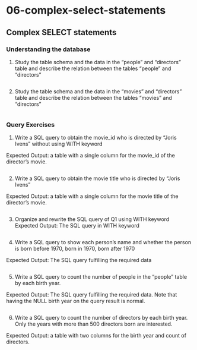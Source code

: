 # 06-complex-select-statements

## Complex SELECT statements

### Understanding the database

1.	Study the table schema and the data in the “people” and “directors” table and describe the relation between the tables “people” and “directors”

```sql

```

2.	Study the table schema and the data in the “movies” and “directors” table and describe the relation between the tables “movies” and “directors”

```sql

```

### Query Exercises

1.	Write a SQL query to obtain the movie_id who is directed by “Joris Ivens” without using WITH keyword

Expected Output: a table with a single column for the movie_id of the director’s movie.

```sql

```

2.	Write a SQL query to obtain the movie title who is directed by “Joris Ivens”

Expected Output: a table with a single column for the movie title of the director’s movie.

```sql

```

3.	Organize and rewrite the SQL query of Q1 using WITH keyword
Expected Output: The SQL query in WITH keyword

```sql

```

4.	Write a SQL query to show each person’s name and whether the person is born before 1970, born in 1970, born after 1970

Expected Output: The SQL query fulfilling the required data

```sql

```

5.	Write a SQL query to count the number of people in the “people” table by each birth year.

Expected Output: The SQL query fulfilling the required data. Note that having the NULL birth year on the query result is normal.

```sql

```

6.	Write a SQL query to count the number of directors by each birth year. Only the years with more than 500 directors born are interested.

Expected Output: a table with two columns for the birth year and count of directors.

```sql

```
